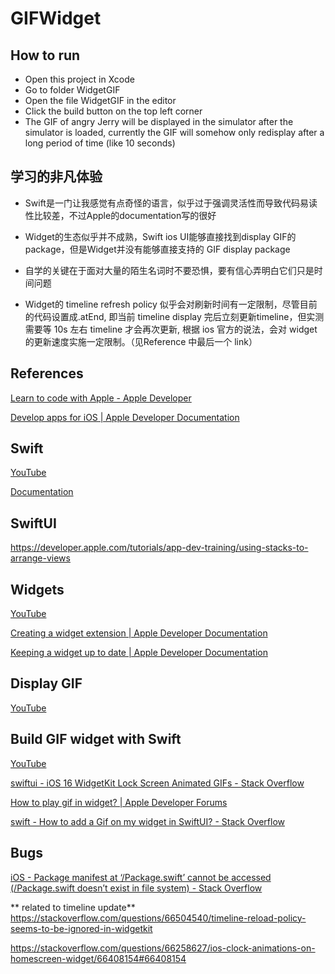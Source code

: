# GIFWidget

## How to run

* Open this project in Xcode
* Go to folder WidgetGIF
* Open the file WidgetGIF in the editor
* Click the build button on the top left corner
* The GIF of angry Jerry will be displayed in the simulator after the simulator is loaded, currently the GIF will somehow only redisplay after a long period of time (like 10 seconds)


## 学习的非凡体验

* Swift是一门让我感觉有点奇怪的语言，似乎过于强调灵活性而导致代码易读性比较差，不过Apple的documentation写的很好

* Widget的生态似乎并不成熟，Swift ios UI能够直接找到display GIF的package，但是Widget并没有能够直接支持的 GIF display package

* 自学的关键在于面对大量的陌生名词时不要恐惧，要有信心弄明白它们只是时间问题

* Widget的 timeline refresh policy 似乎会对刷新时间有一定限制，尽管目前的代码设置成.atEnd, 即当前 timeline display 完后立刻更新timeline，但实测需要等 10s 左右 timeline 才会再次更新, 根据 ios 官方的说法，会对 widget 的更新速度实施一定限制。（见Reference 中最后一个 link）

## References


[Learn to code with Apple - Apple Developer](https://developer.apple.com/learn/curriculum/)

[Develop apps for iOS | Apple Developer Documentation](https://developer.apple.com/tutorials/app-dev-training/)

## Swift
[YouTube](https://www.youtube.com/watch?v=nAchMctX4YA)

[Documentation](https://docs.swift.org/swift-book/documentation/the-swift-programming-language/thebasics/)

## SwiftUI
https://developer.apple.com/tutorials/app-dev-training/using-stacks-to-arrange-views

## Widgets
[YouTube](https://www.youtube.com/watch?v=jucm6e9M6LA)

[Creating a widget extension | Apple Developer Documentation](https://developer.apple.com/documentation/WidgetKit/Creating-a-Widget-Extension)

[Keeping a widget up to date | Apple Developer Documentation](https://developer.apple.com/documentation/widgetkit/keeping-a-widget-up-to-date)

## Display GIF
[YouTube](https://www.youtube.com/watch?v=9fz8EW-dX-I)

## Build GIF widget with Swift
[YouTube](https://www.youtube.com/results?search_query=display+a+gif+in+ios+widget+swift)

[swiftui - iOS 16 WidgetKit Lock Screen Animated GIFs - Stack Overflow](https://stackoverflow.com/questions/73814632/ios-16-widgetkit-lock-screen-animated-gifs)

[How to play gif in widget? | Apple Developer Forums](https://developer.apple.com/forums/thread/720640)

[swift - How to add a Gif on my widget in SwiftUI? - Stack Overflow](https://stackoverflow.com/questions/74466862/how-to-add-a-gif-on-my-widget-in-swiftui)

## Bugs
[iOS - Package manifest at ‘/Package.swift’ cannot be accessed (/Package.swift doesn’t exist in file system) - Stack Overflow](https://stackoverflow.com/questions/75473774/package-manifest-at-package-swift-cannot-be-accessed-package-swift-doesnt)


** related to timeline update**
https://stackoverflow.com/questions/66504540/timeline-reload-policy-seems-to-be-ignored-in-widgetkit

https://stackoverflow.com/questions/66258627/ios-clock-animations-on-homescreen-widget/66408154#66408154
